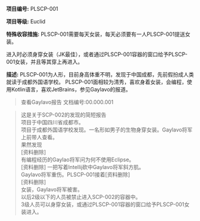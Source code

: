 **项目编号:** PLSCP-001

**项目等级:** Euclid

**特殊收容措施:** PLSCP-001需要每天女装，每天必须要有一人PLSCP-001提送女装。

进入时必须身穿女装（JK最佳），或者通过PLSCP-001容器的窗口给予PLSCP-001女装，并且等其穿上再进入。

**描述:** PLSCP-001为人形，目前身高体重不明，发现于中国成都，先前假扮成人类就读于成都外国语学校。
PLSCP-001面相较为清秀，喜欢身着女装，会编程，使用Kotlin语言，喜欢JetBrains，参见Gaylavo的报道。

> 查看Gaylavo报告 文档编号:00.000.001

> 这是关于SCP-002的发现的简短报告<br />
项目于中国四川省成都市。<br />
项目于成都外国语学校发现。一名形如男子的生物身穿女装。Gaylavo将军上前带人查看。<br />
果然发现<br />
[资料删除]<br />
有编程经历的Gaylao将军问为何不使用Eclipse。<br />
[资料删除] 一把写着Intellij砍中Gaylavo将军斜方肌。<br />
Gaylavo将军重伤。PLSCP-001接着[资料删除]<br />
[资料删除]<br />
女装，Gaylavo将军被害。<br />
以后2级以下的人员被禁止进入SCP-002的容器中。<br />
3级人员可以身穿女装，或通过PLSCP-001容器的窗口给予PLSCP-001女装进入。<br />
